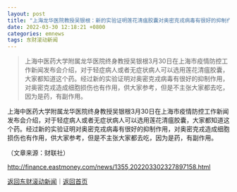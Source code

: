 ```yaml
---
layout: post
title: "上海龙华医院教授吴银根：新的实验证明莲花清瘟胶囊对奥密克戎病毒有很好的抑制作用"
date: 2022-03-30 12:18:21 +0800
categories: emnews
tags: 东财滚动新闻
---
```

> 上海中医药大学附属龙华医院终身教授吴银根3月30日在上海市疫情防控工作新闻发布会介绍，对于轻症病人或者无症状病人可以选用莲花清瘟胶囊，大家都知道这个药。经过新的实验证明对奥密克戎病毒有很好的抑制作用，对奥密克戎造成细胞损伤也有作用，供大家参考，但是不主张大家都去吃，因为是药，有副作用。

<p>上海中医药大学附属龙华医院终身教授吴银根3月30日在上海市疫情防控工作新闻发布会介绍，对于轻症病人或者无症状病人可以选用莲花清瘟胶囊，大家都知道这个药。经过新的实验证明对奥密克戎病毒有很好的抑制作用，对奥密克戎造成细胞损伤也有作用，供大家参考，但是不主张大家都去吃，因为是药，有副作用。</p><p class="em_media">（文章来源：财联社）</p>

<http://finance.eastmoney.com/news/1355,202203302327897158.html>

[返回东财滚动新闻](//finews.withounder.com/emnews/)｜[返回首页](//finews.withounder.com/)